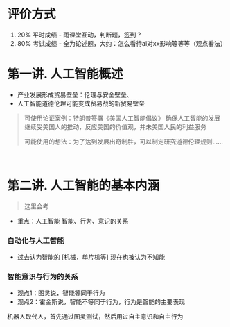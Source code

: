 # 评价方式

1. 20% 平时成绩 - 雨课堂互动，判断题，签到？
2. 80% 考试成绩 - 全为论述题，大约：怎么看待ai对xx影响等等等（观点看法）



# 第一讲. 人工智能概述

- 产业发展形成贸易壁垒：伦理与安全壁垒、
- 人工智能道德伦理可能变成贸易战的新贸易壁垒

> 可使用论证案例：特朗普签署《美国人工智能倡议》 确保人工智能的发展继续受美国人的推动，反应美国的价值观，并未美国人民的利益服务
>
> 可能使用的想法：为了达到发展出奇制胜，可以制定研究道德伦理规则......

​			

# 第二讲. 人工智能的基本内涵

> 这里会考

- 重点：人工智能   智能、行为、意识的关系

### 自动化与人工智能

- 过去认为智能的 [机械，单片机等] 现在也被认为不知能

### 智能意识与行为的关系

- 观点1：图灵说，智能等同于行为
- 观点2：霍金斯说，智能不等同于行为，行为是智能的主要表现

机器人取代人，首先通过图灵测试，然后用过自主意识和自主行为

